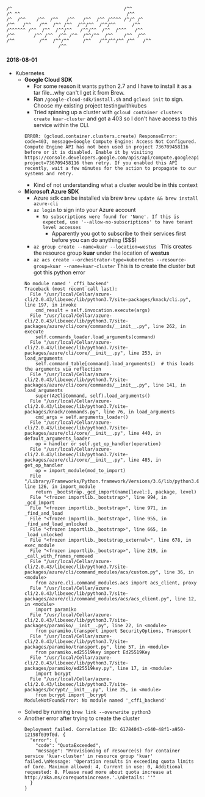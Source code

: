 ```
/^                                         /^^  
/^ ^^                                       /^^  
/^  /^^    /^^  /^^   /^^   /^^  /^^ /^^^^ /^/^ /^
/^^   /^^   /^^  /^^ /^^  /^^/^^  /^^/^^      /^^  
/^^^^^^ /^^  /^^  /^^/^^   /^^/^^  /^^  /^^^   /^^  
/^^       /^^ /^^  /^^ /^^  /^^/^^  /^^    /^^  /^^  
/^^         /^^  /^^/^^     /^^   /^^/^^/^^ /^^   /^^
                   /^^                          
```

#### 2018-08-01
- Kubernetes
  - **Google Cloud SDK**
    - For some reason it wants python 2.7 and I have to install it as a tar file...why can't I get it from Brew.
    - Ran `/google-cloud-sdk/install.sh` and `gcloud init` to sign. Choose my existing project testingwithkubes
    - Tried spinning up a cluster with `gcloud container clusters create kuar-cluster` and got a 403 so I don't have access to this service within the CLI.
    ```
    ERROR: (gcloud.container.clusters.create) ResponseError: code=403, message=Google Compute Engine: Access Not Configured. Compute Engine API has not been used in project 736709458116 before or it is disabled. Enable it by visiting https://console.developers.google.com/apis/api/compute.googleapis.com/overview?project=736709458116 then retry. If you enabled this API recently, wait a few minutes for the action to propagate to our systems and retry.
    ```
      - Kind of not understanding what a cluster would be in this context
  - **Microsoft Azure SDK**
    - Azure sdk can be installed via brew `brew update && brew install azure-cli`
    - `az login` to sign into your Azure account
      - `No subscriptions were found for 'None'. If this is expected, use '--allow-no-subscriptions' to have tenant level accesses`
        - Apparently you got to subscribe to their services first before you can do anything ($$$)
    - `az group create --name=kuar --location=westus ` This creates the resource group **kuar** under the location of **westus**
    - `az acs create --orchestrator-type=kubernetes --resource-group=kuar --name=kuar-cluster` This is to create the cluster but got this python error
    ```
    No module named '_cffi_backend'
    Traceback (most recent call last):
      File "/usr/local/Cellar/azure-cli/2.0.43/libexec/lib/python3.7/site-packages/knack/cli.py", line 197, in invoke
        cmd_result = self.invocation.execute(args)
      File "/usr/local/Cellar/azure-cli/2.0.43/libexec/lib/python3.7/site-packages/azure/cli/core/commands/__init__.py", line 262, in execute
        self.commands_loader.load_arguments(command)
      File "/usr/local/Cellar/azure-cli/2.0.43/libexec/lib/python3.7/site-packages/azure/cli/core/__init__.py", line 253, in load_arguments
        self.command_table[command].load_arguments()  # this loads the arguments via reflection
      File "/usr/local/Cellar/azure-cli/2.0.43/libexec/lib/python3.7/site-packages/azure/cli/core/commands/__init__.py", line 141, in load_arguments
        super(AzCliCommand, self).load_arguments()
      File "/usr/local/Cellar/azure-cli/2.0.43/libexec/lib/python3.7/site-packages/knack/commands.py", line 76, in load_arguments
        cmd_args = self.arguments_loader()
      File "/usr/local/Cellar/azure-cli/2.0.43/libexec/lib/python3.7/site-packages/azure/cli/core/__init__.py", line 440, in default_arguments_loader
        op = handler or self.get_op_handler(operation)
      File "/usr/local/Cellar/azure-cli/2.0.43/libexec/lib/python3.7/site-packages/azure/cli/core/__init__.py", line 485, in get_op_handler
        op = import_module(mod_to_import)
      File "/Library/Frameworks/Python.framework/Versions/3.6/lib/python3.6/importlib/__init__.py", line 126, in import_module
        return _bootstrap._gcd_import(name[level:], package, level)
      File "<frozen importlib._bootstrap>", line 994, in _gcd_import
      File "<frozen importlib._bootstrap>", line 971, in _find_and_load
      File "<frozen importlib._bootstrap>", line 955, in _find_and_load_unlocked
      File "<frozen importlib._bootstrap>", line 665, in _load_unlocked
      File "<frozen importlib._bootstrap_external>", line 678, in exec_module
      File "<frozen importlib._bootstrap>", line 219, in _call_with_frames_removed
      File "/usr/local/Cellar/azure-cli/2.0.43/libexec/lib/python3.7/site-packages/azure/cli/command_modules/acs/custom.py", line 36, in <module>
        from azure.cli.command_modules.acs import acs_client, proxy
      File "/usr/local/Cellar/azure-cli/2.0.43/libexec/lib/python3.7/site-packages/azure/cli/command_modules/acs/acs_client.py", line 12, in <module>
        import paramiko
      File "/usr/local/Cellar/azure-cli/2.0.43/libexec/lib/python3.7/site-packages/paramiko/__init__.py", line 22, in <module>
        from paramiko.transport import SecurityOptions, Transport
      File "/usr/local/Cellar/azure-cli/2.0.43/libexec/lib/python3.7/site-packages/paramiko/transport.py", line 57, in <module>
        from paramiko.ed25519key import Ed25519Key
      File "/usr/local/Cellar/azure-cli/2.0.43/libexec/lib/python3.7/site-packages/paramiko/ed25519key.py", line 17, in <module>
        import bcrypt
      File "/usr/local/Cellar/azure-cli/2.0.43/libexec/lib/python3.7/site-packages/bcrypt/__init__.py", line 25, in <module>
        from bcrypt import _bcrypt
    ModuleNotFoundError: No module named '_cffi_backend'
    ```
  - Solved by running `brew link --overwrite python3`
  - Another error after trying to create the cluster
    ```
    Deployment failed. Correlation ID: 61784043-c640-48f1-a950-12198f039f0d. {
      "error": {
        "code": "QuotaExceeded",
        "message": "Provisioning of resource(s) for container service 'kuar-cluster' in resource group 'kuar' failed.\nMessage: 'Operation results in exceeding quota limits of Core. Maximum allowed: 4, Current in use: 0, Additional requested: 8. Please read more about quota increase at http://aka.ms/corequotaincrease.'.\nDetails: ''"
      }
    }
    ```
